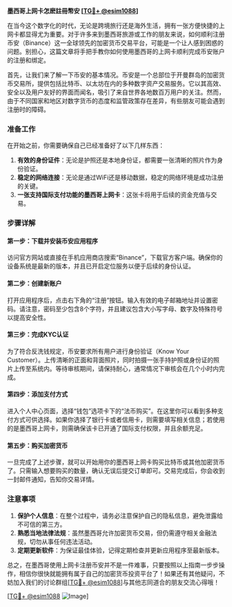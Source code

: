 **墨西哥上网卡怎麽註冊幣安 [[TG💪+ @esim1088](https://t.me/s/esim1088)]**

在当今这个数字化的时代，无论是跨境旅行还是海外生活，拥有一张方便快捷的上网卡都显得尤为重要。对于许多来到墨西哥旅游或工作的朋友来说，如何顺利注册币安（Binance）这一全球领先的加密货币交易平台，可能是一个让人感到困惑的问题。别担心，这篇文章将手把手教你如何使用墨西哥的上网卡顺利完成币安账户的注册和绑定。

首先，让我们来了解一下币安的基本情况。币安是一个总部位于开曼群岛的加密货币交易所，提供包括比特币、以太坊在内的多种数字资产交易服务。它以其高效、安全以及用户友好的界面而闻名，吸引了来自世界各地数百万用户的关注。然而，由于不同国家和地区对数字货币的态度和监管政策存在差异，有些朋友可能会遇到注册时的障碍。

### 准备工作

在开始之前，你需要确保自己已经准备好了以下几样东西：

1. **有效的身份证件**：无论是护照还是本地身份证，都需要一张清晰的照片作为身份验证。
2. **稳定的网络连接**：无论是通过WiFi还是移动数据，稳定的网络环境是成功注册的关键。
3. **一张支持国际支付功能的墨西哥上网卡**：这张卡将用于后续的资金充值与交易。

### 步骤详解

#### 第一步：下载并安装币安应用程序

访问官方网站或直接在手机应用商店搜索“Binance”，下载官方客户端。确保你的设备系统是最新的版本，并且已开启定位服务以便于后续的身份认证。

#### 第二步：创建新账户

打开应用程序后，点击右下角的“注册”按钮。输入有效的电子邮箱地址并设置密码。请注意，密码至少包含8个字符，并且建议包含大小写字母、数字及特殊符号以提高安全性。

#### 第三步：完成KYC认证

为了符合反洗钱规定，币安要求所有用户进行身份验证（Know Your Customer）。上传清晰的正面和背面照片，同时拍摄一张手持护照或身份证的照片上传至系统内。等待审核期间，请保持耐心，通常情况下审核会在几个小时内完成。

#### 第四步：添加支付方式

进入个人中心页面，选择“钱包”选项卡下的“法币购买”。在这里你可以看到多种支付方式可供选择。如果你选择了银行卡或者信用卡，则需要填写相关信息；若使用的是墨西哥上网卡，则需确保该卡已开通了国际支付权限，并且余额充足。

#### 第五步：购买加密货币

一旦完成了上述步骤，就可以开始用你的墨西哥上网卡购买比特币或其他加密货币了。只需输入想要购买的数量，确认无误后提交订单即可。交易完成后，你会收到一封邮件通知，告知你交易详情。

### 注意事项

1. **保护个人信息**：在整个过程中，请务必注意保护自己的隐私信息，避免泄露给不可信的第三方。
2. **熟悉当地法律法规**：虽然墨西哥允许加密货币交易，但仍需遵守相关金融法规，切勿从事任何违法活动。
3. **定期更新软件**：为保证最佳体验，记得定期检查并更新应用程序至最新版本。

总之，在墨西哥使用上网卡注册币安并不是一件难事，只要按照以上指南一步步操作，相信你很快就能拥有属于自己的加密货币投资平台了！如果还有其他疑问，不妨加入我们的讨论群组[[TG💪+ @esim1088](https://t.me/s/esim1088)]与其他志同道合的朋友交流心得哦！

[[TG💪+ @esim1088](https://t.me/s/esim1088) ![Image](https://i.postimg.cc/4NQfJmqS/Snipaste-2025-05-13-00-14-12.png)]